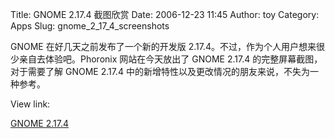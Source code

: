 Title: GNOME 2.17.4 截图欣赏
Date: 2006-12-23 11:45
Author: toy
Category: Apps
Slug: gnome_2_17_4_screenshots

GNOME 在好几天之前发布了一个新的开发版
2.17.4。不过，作为个人用户想来很少亲自去体验吧。Phoronix
网站在今天放出了 GNOME 2.17.4 的完整屏幕截图，对于需要了解 GNOME 2.17.4
中的新增特性以及更改情况的朋友来说，不失为一种参考。

View link:

[GNOME
2.17.4](http://www.phoronix.com/scan.php?page=article&item=612#=1)
